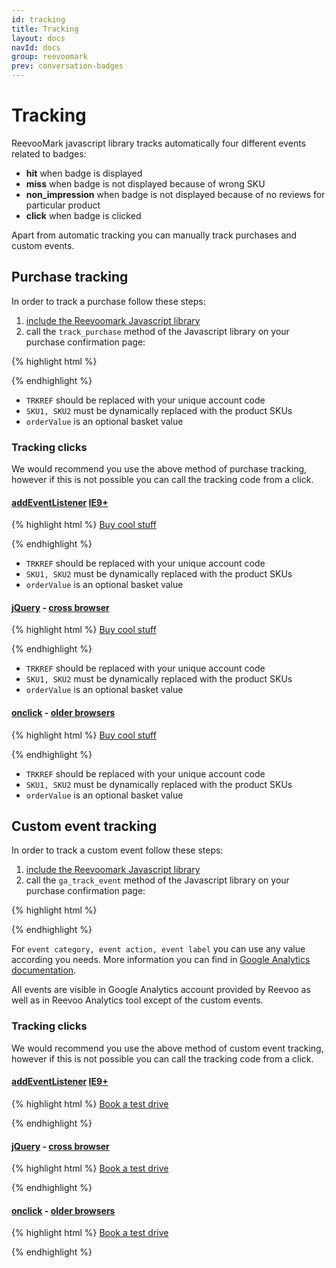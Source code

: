 ```yaml
---
id: tracking
title: Tracking
layout: docs
navId: docs
group: reevoomark
prev: conversation-badges
---
```


# Tracking

ReevooMark javascript library tracks automatically four different events related to badges:

* **hit** when badge is displayed
* **miss** when badge is not displayed because of wrong SKU
* **non_impression** when badge is not displayed because of no reviews for particular product
* **click** when badge is clicked

Apart from automatic tracking you can manually track purchases and custom events.


## Purchase tracking

In order to track a purchase follow these steps:

1. [include the Reevoomark Javascript library](../javascript-library)
2. call the `track_purchase` method of the Javascript library on your purchase confirmation page:

{% highlight html %}
<script type="text/javascript">
  afterReevooMarkLoaded = [function(){
    ReevooApi.load('TRKREF', function(retailer) {
      retailer.track_purchase(['SKU1', 'SKU2'], orderValue);
    });
  }];
</script>
{% endhighlight %}

* `TRKREF` should be replaced with your unique account code
* `SKU1, SKU2` must be dynamically replaced with the product SKUs
* `orderValue` is an optional basket value

### Tracking clicks

We would recommend you use the above method of purchase tracking, however if
this is not possible you can call the tracking code from a click.

#### [addEventListener](https://developer.mozilla.org/en-US/docs/Web/API/EventTarget/addEventListener) [IE9+](http://www.w3schools.com/jsref/met_document_addeventlistener.asp)

{% highlight html %}
<a class="buy-link" href="/buy_cool_stuff">Buy cool stuff</a>

<script type="text/javascript">
   document.querySelector('.buy-link').addEventListener('click', function() {
     ReevooApi.load('TRKREF', function(retailer) {
       retailer.track_purchase(['SKU1', 'SKU2'], orderValue);
     });
   });
</script>
{% endhighlight %}

* `TRKREF` should be replaced with your unique account code
* `SKU1, SKU2` must be dynamically replaced with the product SKUs
* `orderValue` is an optional basket value

#### [jQuery](https://jquery.com/) - [cross browser](https://jquery.com/browser-support/)

{% highlight html %}
<a class="buy-link" href="/buy_cool_stuff">Buy cool stuff</a>

<script type="text/javascript">
   $('.buy-link').first().on('click', function() {
     ReevooApi.load('TRKREF', function(retailer) {
       retailer.track_purchase(['SKU1', 'SKU2'], orderValue);
     });
   });
</script>
{% endhighlight %}

* `TRKREF` should be replaced with your unique account code
* `SKU1, SKU2` must be dynamically replaced with the product SKUs
* `orderValue` is an optional basket value

#### [onclick](https://developer.mozilla.org/en-US/docs/Mozilla/Tech/XUL/Attribute/onclick) - [older browsers](https://www.microsoft.com/en-gb/download/internet-explorer-8-details.aspx)

{% highlight html %}
<a class="buy-link" href="/buy_cool_stuff">Buy cool stuff</a>

<script type="text/javascript">
   document.querySelector('.buy-link').onclick = function() {
     ReevooApi.load('TRKREF', function(retailer) {
       retailer.track_purchase(['SKU1', 'SKU2'], orderValue);
     });
   });
</script>
{% endhighlight %}

* `TRKREF` should be replaced with your unique account code
* `SKU1, SKU2` must be dynamically replaced with the product SKUs
* `orderValue` is an optional basket value


## Custom event tracking

In order to track a custom event follow these steps:

1. [include the Reevoomark Javascript library](../javascript-library)
2. call the `ga_track_event` method of the Javascript library on your purchase confirmation page:

{% highlight html %}
<script type="text/javascript">
   afterReevooMarkLoaded = [function(){
     ReevooApi.load('TRKREF', function(retailer) {
       retailer.Tracking.ga_track_event('event category', 'event action', 'event label');
       retailer.track_exit();
     });
   }];
</script>
{% endhighlight %}

For `event category, event action, event label` you can use any value according you needs.
More information you can find in [Google Analytics documentation](https://developers.google.com/analytics/devguides/collection/analyticsjs/events).


All events are visible in Google Analytics account provided by Reevoo as well as in
Reevoo Analytics tool except of the custom events.

### Tracking clicks

We would recommend you use the above method of custom event tracking, however if
this is not possible you can call the tracking code from a click.

#### [addEventListener](https://developer.mozilla.org/en-US/docs/Web/API/EventTarget/addEventListener) [IE9+](http://www.w3schools.com/jsref/met_document_addeventlistener.asp)

{% highlight html %}
<a class="book-link" href="/book_test_drive">Book a test drive</a>

<script type="text/javascript">
   document.querySelector('.book-link').addEventListener('click', function() {
     ReevooApi.load('TRKREF', function(retailer) {
       retailer.Tracking.ga_track_event('event category', 'event action', 'event label');
       retailer.track_exit();
     });
   });
</script>
{% endhighlight %}

#### [jQuery](https://jquery.com/) - [cross browser](https://jquery.com/browser-support/)

{% highlight html %}
<a class="book-link" href="/book_test_drive">Book a test drive</a>

<script type="text/javascript">
   $('.book-link').first().on('click', function() {
     ReevooApi.load('TRKREF', function(retailer) {
       retailer.Tracking.ga_track_event('event category', 'event action', 'event label');
       retailer.track_exit();
     });
   });
</script>
{% endhighlight %}

#### [onclick](https://developer.mozilla.org/en-US/docs/Mozilla/Tech/XUL/Attribute/onclick) - [older browsers](https://www.microsoft.com/en-gb/download/internet-explorer-8-details.aspx)

{% highlight html %}
<a class="book-link" href="/book_test_drive">Book a test drive</a>

<script type="text/javascript">
   document.querySelector('.book-link').onclick = function() {
     ReevooApi.load('TRKREF', function(retailer) {
       retailer.Tracking.ga_track_event('event category', 'event action', 'event label');
       retailer.track_exit();
     });
   });
</script>
{% endhighlight %}
